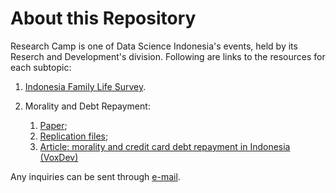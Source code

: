 # About this Repository

Research Camp is one of Data Science Indonesia's events, held by its Reserch and Development's division. Following are links to the resources for each subtopic:

1. [Indonesia Family Life Survey](https://www.rand.org/well-being/social-and-behavioral-policy/data/FLS/IFLS/download.html).

2. Morality and Debt Repayment: 
    1. [Paper](https://home.uchicago.edu/bursztyn/Moral_Incentives_20171029.pdf);
    2. [Replication files](https://home.uchicago.edu/bursztyn/Moral%20Incentives_JPE2018_replication.zip);
    3. [Article: morality and credit card debt repayment in Indonesia (VoxDev)](https://voxdev.org/topic/finance/morality-and-credit-card-debt-repayment-indonesia)

Any inquiries can be sent through [e-mail](research@datascience.or.id).
